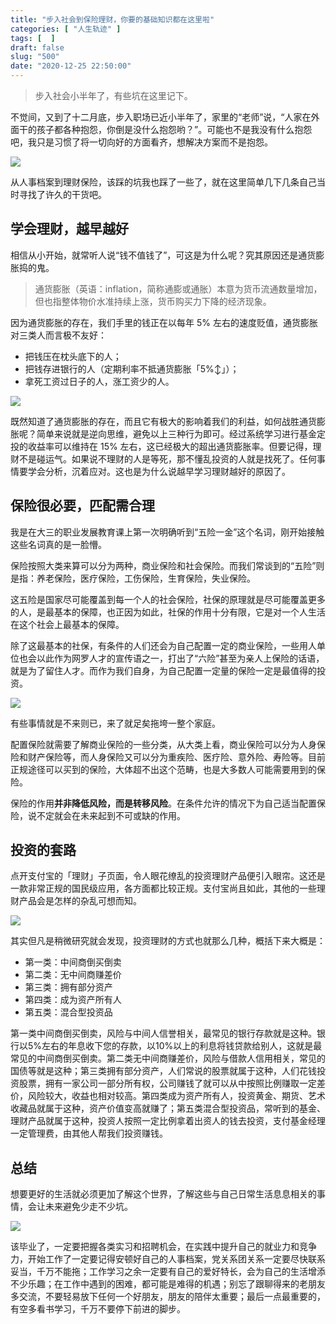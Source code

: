 ```yaml
---
title: "步入社会到保险理财，你要的基础知识都在这里啦"
categories: [ "人生轨迹" ]
tags: [  ]
draft: false
slug: "500"
date: "2020-12-25 22:50:00"
---
```



> 步入社会小半年了，有些坑在这里记下。

不觉间，又到了十二月底，步入职场已近小半年了，家里的“老师”说，“人家在外面干的孩子都各种抱怨，你倒是没什么抱怨哟？”。可能也不是我没有什么抱怨吧，我只是习惯了将一切向好的方面看齐，想解决方案而不是抱怨。

![](https://imagehost-cdn.frytea.com/images/2020/12/25/202012252233442a9ccf7bd53cbca8.png)

从人事档案到理财保险，该踩的坑我也踩了一些了，就在这里简单几下几条自己当时寻找了许久的干货吧。

## 学会理财，越早越好

相信从小开始，就常听人说“钱不值钱了”，可这是为什么呢？究其原因还是通货膨胀捣的鬼。

> 通货膨胀（英语：inflation，简称通膨或通胀）本意为货币流通数量增加，但也指整体物价水准持续上涨，货币购买力下降的经济现象。

因为通货膨胀的存在，我们手里的钱正在以每年 5% 左右的速度贬值，通货膨胀对三类人而言极不友好：

 - 把钱压在枕头底下的人；
 - 把钱存进银行的人（定期利率不抵通货膨胀「5%↕️」）；
 - 拿死工资过日子的人，涨工资少的人。

![](https://imagehost-cdn.frytea.com/images/2020/12/25/202012252234134fc3aff0bcad4a31.png)

既然知道了通货膨胀的存在，而且它有极大的影响着我们的利益，如何战胜通货膨胀呢？简单来说就是逆向思维，避免以上三种行为即可。经过系统学习进行基金定投的收益率可以维持在 15% 左右，这已经极大的超出通货膨胀率。但要记得，理财不是碰运气。如果说不理财的人是等死，那不懂乱投资的人就是找死了。任何事情要学会分析，沉着应对。这也是为什么说越早学习理财越好的原因了。

## 保险很必要，匹配需合理

我是在大三的职业发展教育课上第一次明确听到“五险一金”这个名词，刚开始接触这些名词真的是一脸懵。

保险按照大类来算可以分为两种，商业保险和社会保险。而我们常谈到的“五险”则是指：养老保险，医疗保险，工伤保险，生育保险，失业保险。

这五险是国家尽可能覆盖到每一个人的社会保险，社保的原理就是尽可能覆盖更多的人，是最基本的保障，也正因为如此，社保的作用十分有限，它是对一个人生活在这个社会上最基本的保障。

除了这最基本的社保，有条件的人们还会为自己配置一定的商业保险，一些用人单位也会以此作为网罗人才的宣传语之一，打出了“六险”甚至为亲人上保险的话语，就是为了留住人才。而作为我们自身，为自己配置一定量的保险一定是最值得的投资。

![](https://imagehost-cdn.frytea.com/images/2020/12/25/20201225223435ed770deebbd667ee.png)

有些事情就是不来则已，来了就足矣拖垮一整个家庭。

配置保险就需要了解商业保险的一些分类，从大类上看，商业保险可以分为人身保险和财产保险等，而人身保险又可以分为重疾险、医疗险、意外险、寿险等。目前正规途径可以买到的保险，大体超不出这个范畴，也是大多数人可能需要用到的保险。

保险的作用**并非降低风险，而是转移风险**。在条件允许的情况下为自己适当配置保险，说不定就会在未来起到不可或缺的作用。

## 投资的套路

点开支付宝的「理财」子页面，令人眼花缭乱的投资理财产品便引入眼帘。这还是一款非常正规的国民级应用，各方面都比较正规。支付宝尚且如此，其他的一些理财产品会是怎样的杂乱可想而知。

![](https://imagehost-cdn.frytea.com/images/2020/12/25/20201225223515ff7d4390ba546854.png)

其实但凡是稍微研究就会发现，投资理财的方式也就那么几种，概括下来大概是：

- 第一类：中间商倒买倒卖
- 第二类：无中间商赚差价
- 第三类：拥有部分资产
- 第四类：成为资产所有人
- 第五类：混合型投资品

第一类中间商倒买倒卖，风险与中间人信誉相关，最常见的银行存款就是这种。银行以5%左右的年息收下您的存款，以10%以上的利息将钱贷款给别人，这就是最常见的中间商倒买倒卖。第二类无中间商赚差价，风险与借款人信用相关，常见的国债等就是这种；第三类拥有部分资产，人们常说的股票就属于这种，人们花钱投资股票，拥有一家公司一部分所有权，公司赚钱了就可以从中按照比例赚取一定差价，风险较大，收益也相对较高。第四类成为资产所有人，投资黄金、期货、艺术收藏品就属于这种，资产价值变高就赚了；第五类混合型投资品，常听到的基金、理财产品就属于这种，投资人按照一定比例拿着出资人的钱去投资，支付基金经理一定管理费，由其他人帮我们投资赚钱。

## 总结

想要更好的生活就必须更加了解这个世界，了解这些与自己日常生活息息相关的事情，会让未来避免少走不少坑。

![](https://imagehost-cdn.frytea.com/images/2020/12/25/20201225223541876a5c9ee8e91aa0.png)

该毕业了，一定要把握各类实习和招聘机会，在实践中提升自己的就业力和竞争力，开始工作了一定要记得安顿好自己的人事档案，党关系团关系一定要尽快联系妥当，千万不能拖；工作学习之余一定要有自己的爱好特长，会为自己的生活增添不少乐趣；在工作中遇到的困难，都可能是难得的机遇；别忘了跟聊得来的老朋友多交流，不要轻易放下任何一个好朋友，朋友的陪伴太重要；最后一点最重要的，有空多看书学习，千万不要停下前进的脚步。